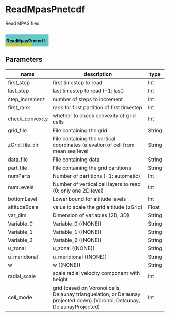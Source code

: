 
# ReadMpasPnetcdf
Read MPAS files

<svg width="97.0em" height="9.6em" >
<style>.text { font: normal 1.0em sans-serif;}tspan{ font: italic 1.0em sans-serif;}.moduleName{ font: bold 1.0em sans-serif;}</style>
<rect x="0em" y="0.8em" width="9.7em" height="3.0em" rx="0.1em" ry="0.1em" style="fill:#64c8c8ff;" />
<text x="0.2em" y="2.6500000000000004em" class="moduleName" >ReadMpasPnetcdf</text><rect x="0.2em" y="2.8em" width="1.0em" height="1.0em" rx="0.0em" ry="0.0em" style="fill:#c8c81eff;" >
<title>grid_out</title></rect>
<rect x="0.7em" y="3.8em" width="0.03333333333333333em" height="5.0em" rx="0.0em" ry="0.0em" style="fill:#000000;" />
<rect x="0.7em" y="8.8em" width="1.0em" height="0.03333333333333333em" rx="0.0em" ry="0.0em" style="fill:#000000;" />
<text x="1.9em" y="8.9em" class="text" >grid<tspan> (grid_out)</tspan></text>
<rect x="1.4em" y="2.8em" width="1.0em" height="1.0em" rx="0.0em" ry="0.0em" style="fill:#c8c81eff;" >
<title>data_out_0</title></rect>
<rect x="1.9em" y="3.8em" width="0.03333333333333333em" height="4.0em" rx="0.0em" ry="0.0em" style="fill:#000000;" />
<rect x="1.9em" y="7.8em" width="1.0em" height="0.03333333333333333em" rx="0.0em" ry="0.0em" style="fill:#000000;" />
<text x="3.0999999999999996em" y="7.8999999999999995em" class="text" >scalar data<tspan> (data_out_0)</tspan></text>
<rect x="2.5999999999999996em" y="2.8em" width="1.0em" height="1.0em" rx="0.0em" ry="0.0em" style="fill:#c8c81eff;" >
<title>data_out_1</title></rect>
<rect x="3.0999999999999996em" y="3.8em" width="0.03333333333333333em" height="3.0em" rx="0.0em" ry="0.0em" style="fill:#000000;" />
<rect x="3.0999999999999996em" y="6.8em" width="1.0em" height="0.03333333333333333em" rx="0.0em" ry="0.0em" style="fill:#000000;" />
<text x="4.3em" y="6.8999999999999995em" class="text" >scalar data<tspan> (data_out_1)</tspan></text>
<rect x="3.8em" y="2.8em" width="1.0em" height="1.0em" rx="0.0em" ry="0.0em" style="fill:#c8c81eff;" >
<title>data_out_2</title></rect>
<rect x="4.3em" y="3.8em" width="0.03333333333333333em" height="2.0em" rx="0.0em" ry="0.0em" style="fill:#000000;" />
<rect x="4.3em" y="5.8em" width="1.0em" height="0.03333333333333333em" rx="0.0em" ry="0.0em" style="fill:#000000;" />
<text x="5.5em" y="5.8999999999999995em" class="text" >scalar data<tspan> (data_out_2)</tspan></text>
<rect x="5.0em" y="2.8em" width="1.0em" height="1.0em" rx="0.0em" ry="0.0em" style="fill:#c8c81eff;" >
<title>velocity</title></rect>
<rect x="5.5em" y="3.8em" width="0.03333333333333333em" height="1.0em" rx="0.0em" ry="0.0em" style="fill:#000000;" />
<rect x="5.5em" y="4.8em" width="1.0em" height="0.03333333333333333em" rx="0.0em" ry="0.0em" style="fill:#000000;" />
<text x="6.7em" y="4.8999999999999995em" class="text" >composed cartesian velocity<tspan> (velocity)</tspan></text>
</svg>

## Parameters
|name|description|type|
|-|-|-|
|first_step|first timestep to read|Int|
|last_step|last timestep to read (-1: last)|Int|
|step_increment|number of steps to increment|Int|
|first_rank|rank for first partition of first timestep|Int|
|check_convexity|whether to check convexity of grid cells|Int|
|grid_file|File containing the grid|String|
|zGrid_file_dir|File containing the vertical coordinates (elevation of cell from mean sea level|String|
|data_file|File containing data|String|
|part_file|File containing the grid partitions|String|
|numParts|Number of partitions (-1: automatic)|Int|
|numLevels|Number of vertical cell layers to read (0: only one 2D level)|Int|
|bottomLevel|Lower bound for altitude levels|Int|
|altitudeScale|value to scale the grid altitude (zGrid)|Float|
|var_dim|Dimension of variables (2D, 3D)|String|
|Variable_0|Variable_0 ((NONE))|String|
|Variable_1|Variable_1 ((NONE))|String|
|Variable_2|Variable_2 ((NONE))|String|
|u_zonal|u_zonal ((NONE))|String|
|u_meridional|u_meridional ((NONE))|String|
|w|w ((NONE))|String|
|radial_scale|scale radial velocity component with height|Int|
|cell_mode|grid (based on Voronoi cells, Delaunay trianguelation, or Delaunay projected down) (Voronoi, Delaunay, DelaunayProjected)|Int|
